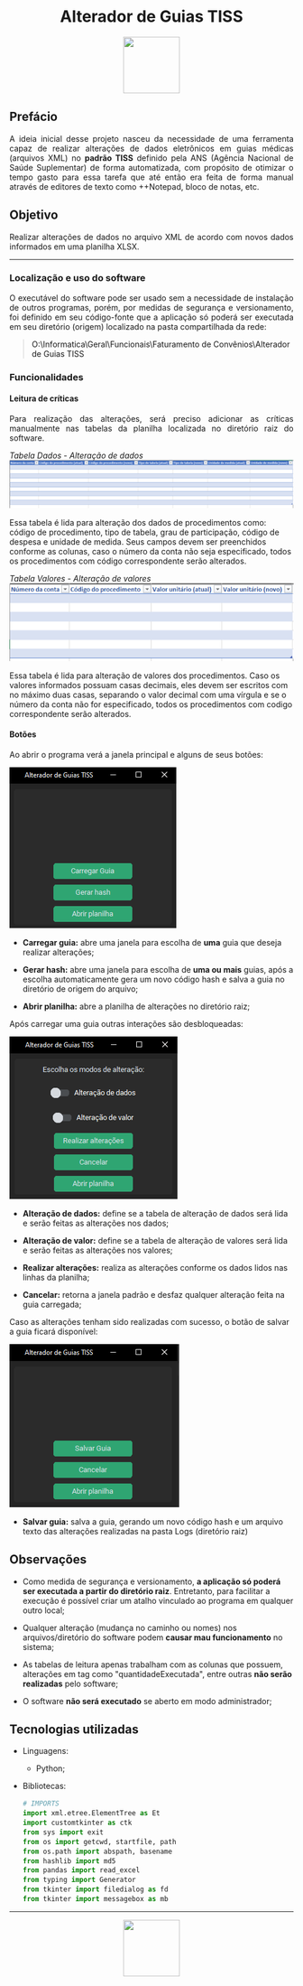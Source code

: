 <h1 align="center">Alterador de Guias TISS</h1>

<div align="center">
<img align="center" height="100px" width="100px" src="Resources/icon.ico">
 </div>

## Prefácio

<p align="justify">A ideia inicial desse projeto nasceu da necessidade de uma ferramenta capaz de realizar alterações de 
dados eletrônicos em guias médicas (arquivos XML) no <b>padrão TISS</b> definido pela ANS (Agência Nacional de Saúde Suplementar) 
de forma automatizada, com propósito de otimizar o tempo gasto para essa tarefa que até então era feita de forma manual 
através de editores de texto como ++Notepad, bloco de notas, etc.</p>

## Objetivo

<p align="justify">Realizar alterações de dados no arquivo XML de acordo com novos dados informados em uma planilha XLSX.</p>

---

### Localização e uso do software

<p align="justify">O executável do software pode ser usado sem a necessidade de instalação  de outros programas, porém, por medidas de 
segurança e versionamento, foi definido em seu código-fonte que a aplicação só poderá ser executada em seu 
diretório (origem) localizado na pasta compartilhada da rede:</p>

><a>O:\Informatica\Geral\Funcionais\Faturamento de Convênios\Alterador de Guias TISS</a>

### Funcionalidades

#### Leitura de críticas

<p align="justify">Para realização das alterações, será preciso adicionar as críticas manualmente nas tabelas da planilha localizada no diretório 
raiz do software.</p>

_Tabela Dados - Alteração de dados_
<img src="Resources\Screenshots\plan_data.png">

Essa tabela é lida para alteração dos dados de procedimentos como: código de procedimento, tipo de tabela, grau 
de participação, código de despesa e unidade de medida. Seus campos devem ser preenchidos conforme as colunas,
caso o número da conta não seja especificado, todos os procedimentos com código correspondente serão alterados.

_Tabela Valores - Alteração de valores_<br>
<img src="Resources\Screenshots\plan_value.png">

Essa tabela é lida para alteração de valores dos procedimentos. Caso os valores informados possuam casas decimais,
eles devem ser escritos com no máximo duas casas, separando o valor decimal com uma vírgula e se 
o número da conta não for especificado, todos os procedimentos com codigo correspondente serão alterados.

#### Botões

Ao abrir o programa verá a janela principal e alguns de seus botões:

<img src="Resources\Screenshots\janela_principal.png">

- **Carregar guia:** abre uma janela para escolha de <b>uma</b> guia que deseja realizar alterações;
  

- **Gerar hash:** abre uma janela para escolha de <b>uma ou mais</b> guias, após a escolha 
automaticamente gera um novo código hash e salva a guia no diretório de origem do arquivo;


- **Abrir planilha:** abre a planilha de alterações no diretório raiz;


Após carregar uma guia outras interações são desbloqueadas:


<img src="Resources\Screenshots\depois_de_escolher_guia.png">


- **Alteração de dados:** define se a tabela de alteração de dados será lida e serão feitas as alterações nos dados;
    

- **Alteração de valor:** define se a tabela de alteração de valores será lida e serão feitas as alterações nos valores;


- **Realizar alterações:** realiza as alterações conforme os dados lidos nas linhas da planilha;


- **Cancelar:** retorna a janela padrão e desfaz qualquer alteração feita na guia carregada;


Caso as alterações tenham sido realizadas com sucesso, o botão de salvar a guia ficará disponível:

<img src="Resources\Screenshots\salvar_guia_depois_das_alteracoes.png">

- **Salvar guia:** salva a guia, gerando um novo código hash e um arquivo texto das alterações realizadas
na pasta Logs (diretório raiz)

## Observações

- Como medida de segurança e versionamento, **a aplicação só poderá ser executada a partir do diretório raiz**.
Entretanto, para facilitar a execução é possível criar um atalho vinculado ao programa em qualquer outro local;


- Qualquer alteração (mudança no caminho ou nomes) nos arquivos/diretório do software podem **causar mau funcionamento**
no sistema;


- As tabelas de leitura apenas trabalham com as colunas que possuem, alterações em tag como "quantidadeExecutada", entre outras
**não serão realizadas** pelo software;


- O software **não será executado** se aberto em modo administrador;

## Tecnologias utilizadas

- Linguagens:
    - Python;
  

- Bibliotecas:

  ````Python
  # IMPORTS
  import xml.etree.ElementTree as Et
  import customtkinter as ctk
  from sys import exit
  from os import getcwd, startfile, path
  from os.path import abspath, basename
  from hashlib import md5
  from pandas import read_excel
  from typing import Generator
  from tkinter import filedialog as fd
  from tkinter import messagebox as mb
  ````
  
---

<div align="center">
  <img height="100" width="100" align="center" src="https://upload.wikimedia.org/wikipedia/commons/thumb/c/c3/Python-logo-notext.svg/1869px-Python-logo-notext.svg.png"></img>
</div>